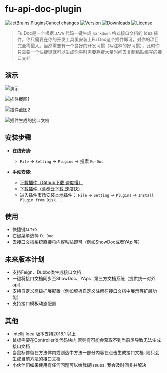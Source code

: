 
# fu-api-doc-plugin

[![JetBrains Plugins](https://img.shields.io/jetbrains/plugin/v/19269-fu-doc.svg)](https://plugins.jetbrains.com/plugin/19269-fu-doc)Cancel changes
[![Version](http://phpstorm.espend.de/badge/19269/version)](https://plugins.jetbrains.com/plugin/19269-fu-doc/versions)
[![Downloads](https://img.shields.io/jetbrains/plugin/d/19269-fu-doc.svg)](https://plugins.jetbrains.com/plugin/19269-fu-doc)
[![License](https://img.shields.io/badge/license-MIT-red.svg)]()


> Fu Doc是一个根据 `JAVA` 代码一键生成 `markdown` 格式接口文档的 Idea 插件。你只需要在你的开发工具里安装上Fu Doc这个插件即可，对你的项目完全零侵入。当然需要有一个良好的开发习惯（写注释的好习惯），此时你只需要一个快捷键就可以生成你平时需要耗费大量时间去复制粘贴编写的接口文档



演示
---
![演示](https://user-images.githubusercontent.com/100477650/171110724-8a653d36-ee3d-4337-a662-1dc68d400e98.gif)

![插件截图1](https://user-images.githubusercontent.com/100477650/171110675-0822fee0-7a3e-4c59-b7cc-d645ac9feaee.png)

![插件截图2](https://user-images.githubusercontent.com/100477650/171111420-cc94d6de-7d83-4132-a97a-23b1ab6c5408.png)

![插件生成的接口文档](https://user-images.githubusercontent.com/100477650/171110794-b1aacc55-8ca1-4795-a018-9e429b62fa9f.png)


安装步骤
---

- **在线安装:**
    - `File` -> `Setting` -> `Plugins` -> 搜索 `Fu-Doc`

- **手动安装:**
    - [下载插件（Github下载,速度慢）](https://github.com/wangdingfu/fu-api-doc-plugin/releases)
    - [下载插件（蓝奏云下载,速度快）](https://wwi.lanzoup.com/igx8P05q4h1e)
    - 进入插件市场安装本地插件： `File` -> `Setting` -> `Plugins`
      -> `Install Plugin from Disk...`
      

使用
----

- 快捷键`ALT+D`
- 右键菜单选择 `Fu Doc`
- 去接口文档系统直接将内容粘贴即可（例如ShowDoc或者YApi等）

未来版本计划
----

- 支持Feign、Dubbo类生成接口文档
- 一键将接口文档同步至ShowDoc、YApi、第三方文档系统（提供统一对外api）
- 支持自定义高级扩展配置（例如解析自定义注解在接口文档中展示等扩展功能）
- 支持接口模板动态配置

其他
---

- Intellij Idea 版本支持2018.1 以上
- 鼠标需要在Controller类代码块内 否则有可能会获取不到当前类导致无法生成接口文档
- 当鼠标停留在方法体内或则选中方法一部分内容在点击生成接口文档. 则只会生成当前方法的接口文档
- 小伙伴们如果使用有任何问题可以给我提Issues. 我会及时回复并解决
